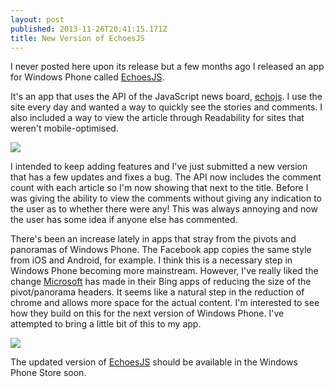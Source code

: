 ```yaml
---
layout: post
published: 2013-11-26T20:41:15.171Z
title: New Version of EchoesJS
---
```


I never posted here upon its release but a few months ago I released an app for Windows Phone called [EchoesJS][echoesjs].

[echoesjs]: http://www.windowsphone.com/en-gb/store/app/echoesjs/e85de08b-11cf-4eb8-a1c6-f3ee1eff9561

It's an app that uses the API of the JavaScript news board, [echojs](http://echojs.com/). I use the site every day and wanted a way to quickly see the stories and comments. I also included a way to view the article through Readability for sites that weren't mobile-optimised.

<img src="https://dl.dropboxusercontent.com/u/22639555/Blog%20Images/2013-11-26-echoesjs-old.png" style="max-width: 100%; margin: 0.809rem auto; display:block" />

I intended to keep adding features and I've just submitted a new version that has a few updates and fixes a bug. The API now includes the comment count with each article so I'm now showing that next to the title. Before I was giving the ability to view the comments without giving any indication to the user as to whether there were any! This was always annoying and now the user has some idea if anyone else has commented.

There's been an increase lately in apps that stray from the pivots and panoramas of Windows Phone. The Facebook app copies the same style from iOS and Android, for example. I think this is a necessary step in Windows Phone becoming more mainstream. However, I've really liked the change [Microsoft](http://chrisshepherd.me/posts/the-design-of-the-new-bing-apps-for-wp8) has made in their Bing apps of reducing the size of the pivot/panorama headers. It seems like a natural step in the reduction of chrome and allows more space for the actual content. I'm interested to see how they build on this for the next version of Windows Phone. I've attempted to bring a little bit of this to my app.

<img src="https://dl.dropboxusercontent.com/u/22639555/Blog%20Images/2013-11-26-echoesjs-new.png" style="max-width: 100%; margin: 0.809rem auto; display:block" />

The updated version of [EchoesJS][echoesjs] should be available in the Windows Phone Store soon.

[echoesjs]: http://www.windowsphone.com/en-gb/store/app/echoesjs/e85de08b-11cf-4eb8-a1c6-f3ee1eff9561
